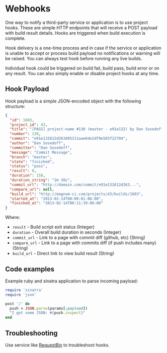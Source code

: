 # Webhooks

One way to notify a third-party service or application is to use project hooks. 
These are simple HTTP endpoints that will receive a POST payload with build result
details. Hooks are triggered when build execution is complete.

Hook delivery is a one-time process and in case if the service or application is
unable to accept or process build payload no notifications or warning will be raised.
You can always test hook before running any live builds. 

Individual hook could be triggered on build fail, build pass, build error
or on any result. You can also simply enable or disable project hooks at any time. 

## Hook Payload

Hook payload is a simple JSON-encoded object with the following structure:

```json
{
  "id": 1603,
  "project_id": 43,
  "title": "[PASS] project-name #130 (master - e91e132) by Dan Sosedoff",
  "number": 130,
  "commit": "e91e132612d263d95211aae6de2df9e503f22704",
  "author": "Dan Sosedoff",
  "committer": "Dan Sosedoff",
  "message": "Commit Message",
  "branch": "master",
  "state": "finished",
  "status": "pass",
  "result": 0,
  "duration": 158,
  "duration_string": "2m 38s",
  "commit_url": "http://domain.com/commit/e91e132612d263...",
  "compare_url": null,
  "build_url": "http://magnum-ci.com/projects/43/builds/1603",
  "started_at": "2013-02-14T00:09:01-06:00",
  "finished_at": "2013-02-14T00:11:39-06:00"
}
```

Where:

- `result`      - Build script exit status (Integer)
- `duration`    - Overall build duration in seconds (Integer)
- `commit_url`  - Link to a page with commit diff (github, etc) (String)
- `compare_url` - Link to a page with commits diff (if push includes many) (String)
- `build_url`   - Direct link to view build result (String)

## Code examples

Example ruby and sinatra application to parse incoming payload:

```ruby
require 'sinatra'
require 'json'

post '/' do
  push = JSON.parse(params[:payload])
  "I got some JSON: #{push.inspect}"
end

```

## Troubleshooting

Use service like [RequestBin](http://requestb.in/) to troubleshoot hooks.